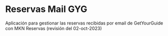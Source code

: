 ﻿# Reservas Mail GYG

Aplicación para gestionar las reservas recibidas por email de GetYourGuide con MKN Reservas  (revisión del 02-oct-2023)
